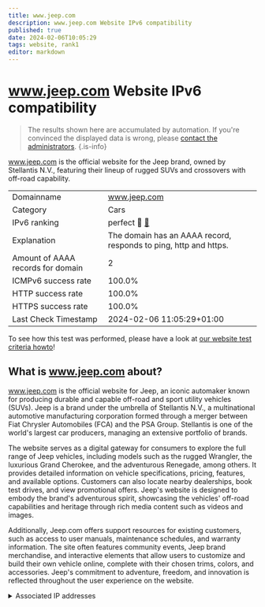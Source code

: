 ```yaml
---
title: www.jeep.com
description: www.jeep.com Website IPv6 compatibility
published: true
date: 2024-02-06T10:05:29
tags: website, rank1
editor: markdown
---
```


# www.jeep.com Website IPv6 compatibility

> The results shown here are accumulated by automation. If you're convinced the displayed data is wrong, please [contact the administrators](/howto/chat). 
{.is-info}

www.jeep.com is the official website for the Jeep brand, owned by Stellantis N.V., featuring their lineup of rugged SUVs and crossovers with off-road capability.


|   |   |
| - | - |
| Domainname | www.jeep.com
| Category | Cars |
| IPv6 ranking | perfect :1st_place_medal: [🔗](/howto/ranking) |
| Explanation | The domain has an AAAA record, responds to ping, http and https. |
| Amount of AAAA records for domain | 2 |
| ICMPv6 success rate | 100.0%|
| HTTP success rate | 100.0% |
| HTTPS success rate | 100.0% |
| Last Check Timestamp | 2024-02-06 11:05:29+01:00 |

To see how this test was performed, please have a look at [our website test criteria howto](/howto/testcriteria/website)!


## What is www.jeep.com about?
www.jeep.com is the official website for Jeep, an iconic automaker known for producing durable and capable off-road and sport utility vehicles (SUVs). Jeep is a brand under the umbrella of Stellantis N.V., a multinational automotive manufacturing corporation formed through a merger between Fiat Chrysler Automobiles (FCA) and the PSA Group. Stellantis is one of the world's largest car producers, managing an extensive portfolio of brands.

The website serves as a digital gateway for consumers to explore the full range of Jeep vehicles, including models such as the rugged Wrangler, the luxurious Grand Cherokee, and the adventurous Renegade, among others. It provides detailed information on vehicle specifications, pricing, features, and available options. Customers can also locate nearby dealerships, book test drives, and view promotional offers. Jeep's website is designed to embody the brand's adventurous spirit, showcasing the vehicles' off-road capabilities and heritage through rich media content such as videos and images.

Additionally, Jeep.com offers support resources for existing customers, such as access to user manuals, maintenance schedules, and warranty information. The site often features community events, Jeep brand merchandise, and interactive elements that allow users to customize and build their own vehicle online, complete with their chosen trims, colors, and accessories. Jeep's commitment to adventure, freedom, and innovation is reflected throughout the user experience on the website.



<details>
<summary>Associated IP addresses</summary>

2a02:26f0:280:9::213:7a3c

2a02:26f0:280:9::213:7a21

</details>
